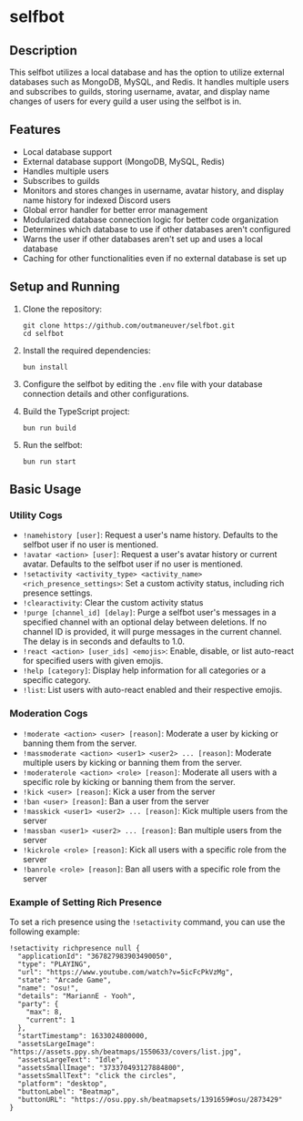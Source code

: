 # selfbot

## Description

This selfbot utilizes a local database and has the option to utilize external databases such as MongoDB, MySQL, and Redis. It handles multiple users and subscribes to guilds, storing username, avatar, and display name changes of users for every guild a user using the selfbot is in.

## Features

- Local database support
- External database support (MongoDB, MySQL, Redis)
- Handles multiple users
- Subscribes to guilds
- Monitors and stores changes in username, avatar history, and display name history for indexed Discord users
- Global error handler for better error management
- Modularized database connection logic for better code organization
- Determines which database to use if other databases aren't configured
- Warns the user if other databases aren't set up and uses a local database
- Caching for other functionalities even if no external database is set up

## Setup and Running

1. Clone the repository:
   ```
   git clone https://github.com/outmaneuver/selfbot.git
   cd selfbot
   ```

2. Install the required dependencies:
   ```
   bun install
   ```

3. Configure the selfbot by editing the `.env` file with your database connection details and other configurations.

4. Build the TypeScript project:
   ```
   bun run build
   ```

5. Run the selfbot:
   ```
   bun run start
   ```

## Basic Usage

### Utility Cogs

- `!namehistory [user]`: Request a user's name history. Defaults to the selfbot user if no user is mentioned.
- `!avatar <action> [user]`: Request a user's avatar history or current avatar. Defaults to the selfbot user if no user is mentioned.
- `!setactivity <activity_type> <activity_name> <rich_presence_settings>`: Set a custom activity status, including rich presence settings.
- `!clearactivity`: Clear the custom activity status
- `!purge [channel_id] [delay]`: Purge a selfbot user's messages in a specified channel with an optional delay between deletions. If no channel ID is provided, it will purge messages in the current channel. The delay is in seconds and defaults to 1.0.
- `!react <action> [user_ids] <emojis>`: Enable, disable, or list auto-react for specified users with given emojis.
- `!help [category]`: Display help information for all categories or a specific category.
- `!list`: List users with auto-react enabled and their respective emojis.

### Moderation Cogs

- `!moderate <action> <user> [reason]`: Moderate a user by kicking or banning them from the server.
- `!massmoderate <action> <user1> <user2> ... [reason]`: Moderate multiple users by kicking or banning them from the server.
- `!moderaterole <action> <role> [reason]`: Moderate all users with a specific role by kicking or banning them from the server.
- `!kick <user> [reason]`: Kick a user from the server
- `!ban <user> [reason]`: Ban a user from the server
- `!masskick <user1> <user2> ... [reason]`: Kick multiple users from the server
- `!massban <user1> <user2> ... [reason]`: Ban multiple users from the server
- `!kickrole <role> [reason]`: Kick all users with a specific role from the server
- `!banrole <role> [reason]`: Ban all users with a specific role from the server

### Example of Setting Rich Presence

To set a rich presence using the `!setactivity` command, you can use the following example:

```
!setactivity richpresence null {
  "applicationId": "367827983903490050",
  "type": "PLAYING",
  "url": "https://www.youtube.com/watch?v=5icFcPkVzMg",
  "state": "Arcade Game",
  "name": "osu!",
  "details": "MariannE - Yooh",
  "party": {
    "max": 8,
    "current": 1
  },
  "startTimestamp": 1633024800000,
  "assetsLargeImage": "https://assets.ppy.sh/beatmaps/1550633/covers/list.jpg",
  "assetsLargeText": "Idle",
  "assetsSmallImage": "373370493127884800",
  "assetsSmallText": "click the circles",
  "platform": "desktop",
  "buttonLabel": "Beatmap",
  "buttonURL": "https://osu.ppy.sh/beatmapsets/1391659#osu/2873429"
}
```
